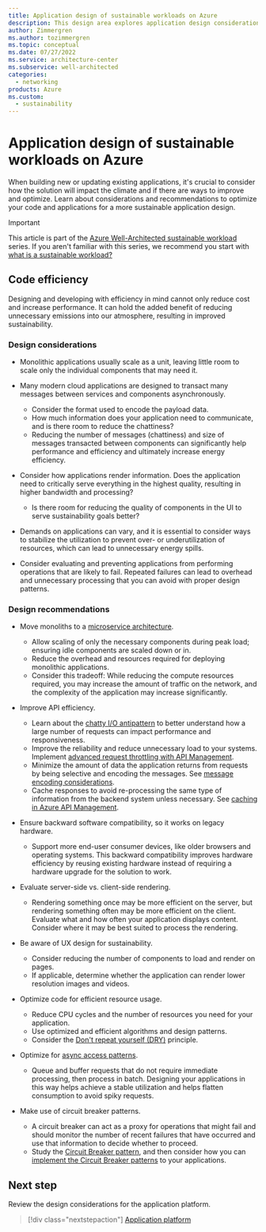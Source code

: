 ```yaml
---
title: Application design of sustainable workloads on Azure
description: This design area explores application design considerations for sustainable workloads on Azure.
author: Zimmergren
ms.author: tozimmergren
ms.topic: conceptual
ms.date: 07/27/2022
ms.service: architecture-center
ms.subservice: well-architected
categories: 
  - networking
products: Azure
ms.custom:
  - sustainability
---
```


# Application design of sustainable workloads on Azure

When building new or updating existing applications, it's crucial to consider how the solution will impact the climate and if there are ways to improve and optimize. Learn about considerations and recommendations to optimize your code and applications for a more sustainable application design.

> [!IMPORTANT]
> This article is part of the [Azure Well-Architected sustainable workload](index.yml) series. If you aren't familiar with this series, we recommend you start with [what is a sustainable workload?](sustainability-get-started.md#what-is-a-sustainable-workload)

## Code efficiency

Designing and developing with efficiency in mind cannot only reduce cost and increase performance. It can hold the added benefit of reducing unnecessary emissions into our atmosphere, resulting in improved sustainability.

### Design considerations

- Monolithic applications usually scale as a unit, leaving little room to scale only the individual components that may need it.

- Many modern cloud applications are designed to transact many messages between services and components asynchronously.
  - Consider the format used to encode the payload data.
  - How much information does your application need to communicate, and is there room to reduce the chattiness?
  - Reducing the number of messages (chattiness) and size of messages transacted between components can significantly help performance and efficiency and ultimately increase energy efficiency.

- Consider how applications render information. Does the application need to critically serve everything in the highest quality, resulting in higher bandwidth and processing?
  - Is there room for reducing the quality of components in the UI to serve sustainability goals better?

- Demands on applications can vary, and it is essential to consider ways to stabilize the utilization to prevent over- or underutilization of resources, which can lead to unnecessary energy spills.

- Consider evaluating and preventing applications from performing operations that are likely to fail. Repeated failures can lead to overhead and unnecessary processing that you can avoid with proper design patterns.

### Design recommendations

- Move monoliths to a [microservice architecture](/azure/architecture/guide/architecture-styles/microservices).
  - Allow scaling of only the necessary components during peak load; ensuring idle components are scaled down or in.
  - Reduce the overhead and resources required for deploying monolithic applications.
  - Consider this tradeoff: While reducing the compute resources required, you may increase the amount of traffic on the network, and the complexity of the application may increase significantly.

- Improve API efficiency.
  - Learn about the [chatty I/O antipattern](/azure/architecture/antipatterns/chatty-io/) to better understand how a large number of requests can impact performance and responsiveness.
  - Improve the reliability and reduce unnecessary load to your systems. Implement [advanced request throttling with API Management](/azure/api-management/api-management-sample-flexible-throttling).
  - Minimize the amount of data the application returns from requests by being selective and encoding the messages. See [message encoding considerations](/azure/architecture/best-practices/message-encode).
  - Cache responses to avoid re-processing the same type of information from the backend system unless necessary. See [caching in Azure API Management](/azure/api-management/api-management-howto-cache).

- Ensure backward software compatibility, so it works on legacy hardware.
  - Support more end-user consumer devices, like older browsers and operating systems. This backward compatibility improves hardware efficiency by reusing existing hardware instead of requiring a hardware upgrade for the solution to work.

- Evaluate server-side vs. client-side rendering.
  - Rendering something once may be more efficient on the server, but rendering something often may be more efficient on the client. Evaluate what and how often your application displays content. Consider where it may be best suited to process the rendering.

- Be aware of UX design for sustainability.
  - Consider reducing the number of components to load and render on pages.
  - If applicable, determine whether the application can render lower resolution images and videos.

- Optimize code for efficient resource usage.
  - Reduce CPU cycles and the number of resources you need for your application.
  - Use optimized and efficient algorithms and design patterns.
  - Consider the [Don't repeat yourself (DRY)](/dotnet/architecture/modern-web-apps-azure/architectural-principles#dont-repeat-yourself-dry) principle.

- Optimize for [async access patterns](/azure/architecture/patterns/async-request-reply).
  - Queue and buffer requests that do not require immediate processing, then process in batch. Designing your applications in this way helps achieve a stable utilization and helps flatten consumption to avoid spiky requests.

- Make use of circuit breaker patterns.
  - A circuit breaker can act as a proxy for operations that might fail and should monitor the number of recent failures that have occurred and use that information to decide whether to proceed.
  - Study the [Circuit Breaker pattern](/azure/architecture/patterns/circuit-breaker), and then consider how you can [implement the Circuit Breaker patterns](/dotnet/architecture/microservices/implement-resilient-applications/implement-circuit-breaker-pattern) to your applications.

## Next step

Review the design considerations for the application platform.

> [!div class="nextstepaction"]
> [Application platform](sustainability-application-platform.md)
